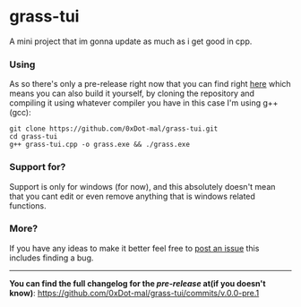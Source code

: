# grass-tui
A mini project that im gonna update as much as i get good in cpp.


### Using
As so there's only a pre-release right now that you can find right [here](https://github.com/0xDot-mal/grass-tui/releases/tag/v.0.0-pre.1)
which means you can also build it yourself, by cloning the repository and compiling it using whatever compiler you have in this case I'm using g++(gcc):

```github
git clone https://github.com/0xDot-mal/grass-tui.git
cd grass-tui
g++ grass-tui.cpp -o grass.exe && ./grass.exe
```

### Support for?
Support is only for windows (for now), and this absolutely doesn't mean that you cant edit or even remove anything that is windows related functions. 

### More?
If you have any ideas to make it better feel free to [post an issue](https://github.com/0xDot-mal/grass-tui/issues) this includes finding a bug.

<hr>

**You can find the full changelog for the *pre-release* at(if you doesn't know)**: https://github.com/0xDot-mal/grass-tui/commits/v.0.0-pre.1
